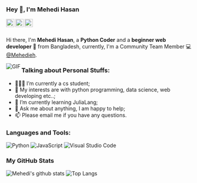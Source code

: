### Hey 👋, I'm Mehedi Hasan

<a href="https://www.linkedin.com/in/mehedihasan1999/">
  <img align="left" alt="Mehedi's LinkdeIn" width="22px" src="https://cdn.jsdelivr.net/npm/simple-icons@v3/icons/linkedin.svg" />
</a>
<a href="https://www.instagram.com/_mehedie/">
  <img align="left" alt="Mehedi's Instagram" width="22px" src="https://cdn.jsdelivr.net/npm/simple-icons@v3/icons/instagram.svg" />
</a>
<a href="https://www.facebook.com/deadpotterhead">
  <img align="left" alt="Mehedi's Instagram" width="22px" src="https://cdn.jsdelivr.net/npm/simple-icons@v3/icons/facebook.svg" />
</a>

<br />
<br />

Hi there, I'm **Mehedi Hasan**, a **Python Coder** and a **beginner web developer** 🚀 from Bangladesh, currently, I'm a Community Team Member 💻 [@Mehedieh](https://github.com/mehedieh).

  <img align="left" alt="GIF" src="https://i.pinimg.com/originals/e4/26/70/e426702edf874b181aced1e2fa5c6cde.gif" />

### Talking about Personal Stuffs:

- 👨🏽‍💻 I’m currently a cs student; 
- 🤔 My interests are with python programming, data science, web developing etc..;
- 💼 I’m currently learning JuliaLang;
- 💬 Ask me about anything, I am happy to help;
- 📫 Please email me if you have any questions.

### Languages and Tools:

![Python](https://img.shields.io/badge/Python-3776AB?style=flat-square&logo=Python&logoColor=white)
![JavaScript](https://img.shields.io/badge/JavaScript-F7DF1E?style=flat-square&logo=JavaScript&logoColor=white)
![Visual Studio Code](https://img.shields.io/badge/Visual_Studio_Code-007ACC?style=flat-square&logo=Visual-Studio-Code&logoColor=white)

### My GitHub Stats

![Mehedi's github stats](https://github-readme-stats.vercel.app/api?username=mehedieh&show_icons=true&theme=tokyonight&count_private=true)
![Top Langs](https://github-readme-stats.vercel.app/api/top-langs/?username=mehedieh&layout=compact)


